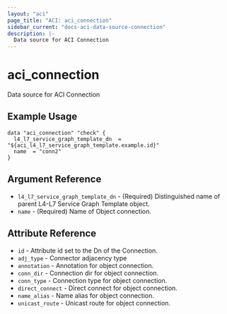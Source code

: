 ```yaml
---
layout: "aci"
page_title: "ACI: aci_connection"
sidebar_current: "docs-aci-data-source-connection"
description: |-
  Data source for ACI Connection
---
```


# aci_connection #
Data source for ACI Connection

## Example Usage ##

```hcl
data "aci_connection" "check" {
  l4_l7_service_graph_template_dn  = "${aci_l4_l7_service_graph_template.example.id}"
  name  = "conn2"
}
```


## Argument Reference ##
* `l4_l7_service_graph_template_dn` - (Required) Distinguished name of parent L4-L7 Service Graph Template object.
* `name` - (Required) Name of Object connection.



## Attribute Reference

* `id` - Attribute id set to the Dn of the Connection.
* `adj_type` - Connector adjacency type
* `annotation` - Annotation for object connection.
* `conn_dir` - Connection dir for object connection.
* `conn_type` - Connection type for object connection.
* `direct_connect` - Direct connect for object connection.
* `name_alias` - Name alias for object connection.
* `unicast_route` - Unicast route for object connection.
